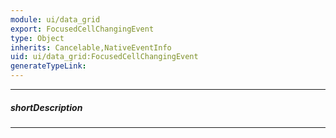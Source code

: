 ```yaml
---
module: ui/data_grid
export: FocusedCellChangingEvent
type: Object
inherits: Cancelable,NativeEventInfo
uid: ui/data_grid:FocusedCellChangingEvent
generateTypeLink: 
---
```

---
##### shortDescription
<!-- Description goes here -->

---
<!-- Description goes here -->